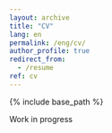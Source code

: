 ```yaml
---
layout: archive
title: "CV"
lang: en
permalink: /eng/cv/
author_profile: true
redirect_from:
  - /resume
ref: cv
---
```


{% include base_path %}

Work in progress